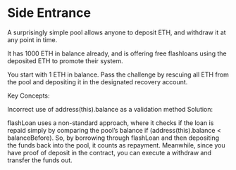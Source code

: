 # Side Entrance

A surprisingly simple pool allows anyone to deposit ETH, and withdraw it at any point in time.

It has 1000 ETH in balance already, and is offering free flashloans using the deposited ETH to promote their system.

You start with 1 ETH in balance. Pass the challenge by rescuing all ETH from the pool and depositing it in the designated recovery account.


Key Concepts:

Incorrect use of address(this).balance as a validation method
Solution:

flashLoan uses a non-standard approach, where it checks if the loan is repaid simply by comparing the pool’s balance if (address(this).balance < balanceBefore).
So, by borrowing through flashLoan and then depositing the funds back into the pool, it counts as repayment. Meanwhile, since you have proof of deposit in the contract, you can execute a withdraw and transfer the funds out.
